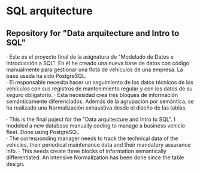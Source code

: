 # SQL arquitecture
## Repository for "Data arquitecture and Intro to SQL"


· Este es el proyecto final de la asignatura de "Modelado de Datos e Introducción a SQL".
En él he creado una nueva base de datos con código manualmente para gestionar una flota de vehículos
de una empresa. La base usada ha sido PostgreSQL.  
· El responsable necesita hacer un seguimiento de los datos técnicos de los vehículos con sus registros
de mantenimiento regular y con los datos de su seguro obligatorio.
· Esta necesidad crea tres bloques de información semánticamente diferenciados.
Además de la agrupación por semántica, se ha realizado una Normalización exhaustiva desde el diseño
de las tablas.


· This is the final poject for the "Data arquitecture and Intro to SQL". I modeled a new database
manually coding to manage a business vehicle fleet. Done using PostgreSQL.  
· The corresponding manager needs to track the technical data of the vehicles, their periodical maintenance
data and their mandatory assurance info.
· This needs create three blocks of information semantically differentiated. An intensive Normalization has
been done since the table design.

